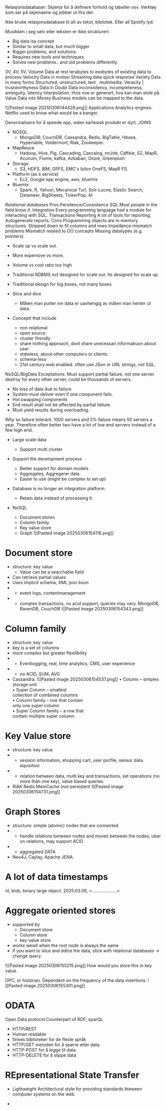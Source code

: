 Relasjonsdatabaser: Skjema for å definere forhold og tabeller osv.
Verktøy som ser på skjemaene og jobber ut ifra det.

Ikke bruke relasjonsdatabase til alt av tekst, bibliotek.
Eller all Spotify lyd.

Musikken i seg selv eller teksten er ikke strukturert. 

- Big data isa concept
- Similar to small data, but much bigger
- Bigger problems, and solutions.
- Requires new tools and techniques. 
- Solves new problems.. and old problems differently

3V, 4V, 5V,
Volume
	Data at rest
		terabytes to exobytes of existing data to process
Velocity
	Data in motion
		Streaming data quick response
Variety
	Data in many forms
		Structured, unstructured, text , multimedia.
Veracity | trustworthyness
	Data in Doubt
		Data inconsistency, incompleteness, ambiguity, latency
		Interpolation. Hvis noe er generert, hva kan man stole på. 
Value
	Data into Money
		Business models can be mapped to the data.

![[Pasted image 20250306144428.png]]
Applications
Analytics engines.
Netflix used to know what would be a banger.

Denormalisere for å speede opp, siden kartesisk produkt er dyrt. JOINS
- NOSQL
	- MongoDB; CouchDB, Cassandra, Redis, BigTable, Hbase, Hypertable, Voldermort, Riak, Zookeeper.
- MapReuce
	- Hadoop, Hive, Pig, Cascading, Cascalog, mrJob, Caffeie, S2, MapR, Acunum, Flume, kafka, Azkaban, Oozie, Greenplum
- Storage
	- S3, HDFS, IBM, GPFS, EMC's Isilon OneFS, MapR FS.
- Platform (as a service)
	- Ec2, Google app engine, aws, bluemix
- Bluemix
	- Spark, R, Yahoo!, Mecanical Turl, Solr-Lucne, Elastic Search, Datameer, BigSheets, TinkerPop, AI

*Relational databases*
Pros
	Persitence/Consistence
	SQL
		Most people in the field know it.
	Integration
		Every programming language had a module for interacting with SQL. 
	Transactions
	Reporting
		A lot of tools for reporting. Autogenerate reports.
Cons
	Programming objects are in-memory structures.
		Stripped down to fit columns and rows
		Impedance mismatch problems
		Mismatch related to OO concepts
		Missing datatypes (e.g. pointers)
- Scale up vs scale out.
- More expensive vs more.
- Volume vs cost ratio too high
- Traditional RDBMS not designed for scale out. Its designed for scale up
- Traditional design for big boxes, not many boxes
- Slice and dice
	- Måten man putter inn data er uavhengig av måten man henter ut data.

- Conceptt that include
	- non relational
	- open source
	- cluster firendly
	- share nothing approach, dont share unecessari informatiuon about user
	- stateless, about other computers or clients.
	- schema-less
	- 21st century web enabled.
		often use JSon or URL strings, not SQL.

NoSQL/BigData Exceptations.
Must support partial failure.
	not one server destroy for every other server, could be thousands of servers.
- No loss of data due to failure
- System must deliver even if one component fails.
- Hot swapping components
- End result shall not be affected by partial failure.
- Must yield results during overloading.

Why so failure tolerant.
1000 servers and 5% failure means 50 servers a year.
Therefore often better two have a lot of low end servers instead of a few high end.

- Large scale data
	- Support multi cluster
- Support the development process
	- Better support for domain models
	- Aggregates, Aggregerer data.
	- Easier to use (might be complex to set up)
- Database is no longer an integration platform.
	- Retain data instead of processing it.

- NoSQL
	- Document stores
	- Column family
	- Key value store
	- Graph
![[Pasted image 20250306154116.png]]

# Document store
- structure: key value
	- Value can be a searchable field
- Can retrieve partial values
- Uses implicit schema, XML json bson
-  + event logs, contentmanagement
- - complex transactions, no acid support, queries may vary.
MongoDB, RavenDB, CouchDB
![[Pasted image 20250306154343.png]]
# Column family
- structure: key value
- key is a set of columns
- more complex but greater flexilibility
- + Eventlogging, real, time analytics, CMS, user experience
- - no ACID, SUM, AVG
- Cassandra.
![[Pasted image 20250306154537.png]]
• Column – simples storage unit  
• Super Column – smallest  
collection of combined columns  
• Column family – row that contain  
only one super column  
• Super Column family – a row that  
contain multiple super column.

# Key Value store
- structure: key value
- + session information, shopping cart, user porfile, sensor data aquisition
- - relation between data, multi key and transactions, set operations (no more than one key), value based queries.
- RIAK Redis MemCache (not persistent
![[Pasted image 20250306154731.png]]
# Graph Stores
- structure: simple (atomic) nodes that are connected
- + handle relations between nodes and moves between the nodes, uber on relations, may support ACID
- - aggregated DATA
- Neo4J, Caylay, Apache JENA.


# A lot of data timestamps
id, blob, binary large object.
2025.03.06,  >....................>


# Aggregate oriented stores
- supported by 
	- Document store
	- Column store
	- key value store
- works wewll when the root node is always the same
- if you want to slice and ddice the data, stick with relational databases -> change query.

![[Pasted image 20250306155215.png]]
How would you store this in key value.

OPC, or historian. Dependent on the frequency of the data insertions.
![[Pasted image 20250306155301.png]]

# ODATA
Open Data protocol
	Counterpart of RDF, sparQL
- HTTP/REST
- Human readable
- finnes biblioteker for de fleste språk
- HTTP/GET metoden for å spørre etter data.
- HTTP-POST for å legge til data.
- HTTP-DELETE for å slippe data

# REpresentational State Transfer
- Lightweight Architectural style for providing standards bteween computer systems on the web.


- 

